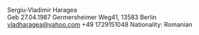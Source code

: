 Sergiu-Vladimir Haragea            
Geb 27.04.1987
Germersheimer Weg41, 13583 Berlin
vladharagea@yahoo.com 
+49 1729151048
Nationality: Romanian



